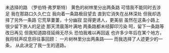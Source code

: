 未选择的路
（罗伯特·弗罗斯特）
黄色的树林里分出两条路
可惜我不能同时去涉足
我在那路口久久伫立
我向着一条路极目望去
直到它消失在丛林深处
但我却选择了另外一条路
它荒草萋萋，十分幽寂
显得更诱人，更美丽
虽然在这条小路上
很少留下旅人的足迹
那天清晨落叶满地
两条路都未经脚印污染
呵，留下一条路等改日再见
但我知道路径延绵无尽头
恐怕我难以再回返
也许多少年后在某个地方，
我将轻声叹息将往事回顾：
一片树林里分出两条路——
而我选择了人迹更少的一条，
从此决定了我一生的道路。
